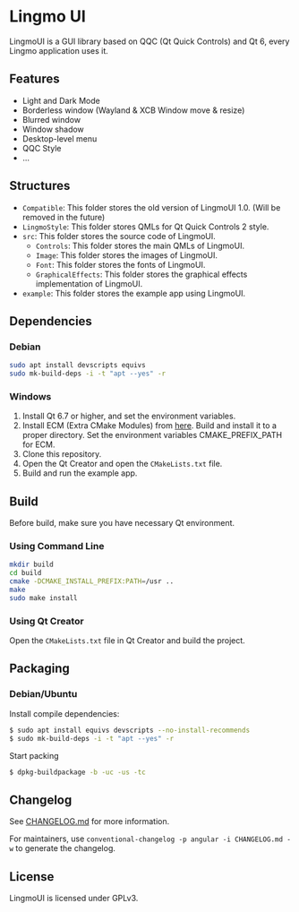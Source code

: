 # Lingmo UI

LingmoUI is a GUI library based on QQC (Qt Quick Controls) and Qt 6, every Lingmo application uses it.

## Features

* Light and Dark Mode
* Borderless window (Wayland & XCB Window move & resize)
* Blurred window
* Window shadow
* Desktop-level menu
* QQC Style
* ...

## Structures

- `Compatible`: This folder stores the old version of LingmoUI 1.0. (Will be removed in the future)
- `LingmoStyle`: This folder stores QMLs for Qt Quick Controls 2 style.
- `src`: This folder stores the source code of LingmoUI.
  - `Controls`: This folder stores the main QMLs of LingmoUI.
  - `Image`: This folder stores the images of LingmoUI.
  - `Font`: This folder stores the fonts of LingmoUI.
  - `GraphicalEffects`: This folder stores the graphical effects implementation of LingmoUI.
- `example`: This folder stores the example app using LingmoUI.

## Dependencies

### Debian

```bash
sudo apt install devscripts equivs
sudo mk-build-deps -i -t "apt --yes" -r
```

### Windows

1. Install Qt 6.7 or higher, and set the environment variables.
2. Install ECM (Extra CMake Modules) from [here](https://invent.kde.org/frameworks/extra-cmake-modules). Build and install it to a proper directory. Set the environment variables CMAKE_PREFIX_PATH for ECM.
3. Clone this repository.
4. Open the Qt Creator and open the `CMakeLists.txt` file.
5. Build and run the example app.

## Build
Before build, make sure you have necessary Qt environment.

### Using Command Line
```bash
mkdir build
cd build
cmake -DCMAKE_INSTALL_PREFIX:PATH=/usr ..
make
sudo make install
```

### Using Qt Creator

Open the `CMakeLists.txt` file in Qt Creator and build the project.

## Packaging

### Debian/Ubuntu

Install compile dependencies:

```bash
$ sudo apt install equivs devscripts --no-install-recommends
$ sudo mk-build-deps -i -t "apt --yes" -r
```

Start packing

```bash
$ dpkg-buildpackage -b -uc -us -tc
```

## Changelog

See [CHANGELOG.md](CHANGELOG.md) for more information.

For maintainers, use `conventional-changelog -p angular -i CHANGELOG.md -w` to generate the changelog.

## License

LingmoUI is licensed under GPLv3.
